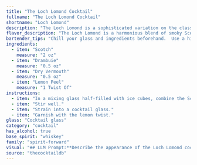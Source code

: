 ```yaml
---
title: "The Loch Lomond Cocktail"
fullname: "The Loch Lomond Cocktail"
shortname: "Loch Lomond"
description: "The Loch Lomond is a sophisticated variation on the classic **Whiskey Sour** family.  Its origins are unclear, but the blend of Scotch, sweet Drambuie, and dry Vermouth likely emerged in the late 19th or early 20th century, reflecting the growing popularity of Scotch whisky cocktails. "
flavor_description: "The Loch Lomond is a harmonious blend of smoky Scotch, sweet and herbal Drambuie, dry vermouth's botanical complexity, and a zesty lemon peel. The result is a balanced, slightly sweet cocktail with a lingering smoky finish. The vermouth adds a dry, slightly bitter note, while the lemon peel provides a refreshing citrus touch. It's a sophisticated and elegant cocktail, perfect for sipping slowly on a chilly evening. "
bartender_tips: "Chill your glass and ingredients beforehand.  Use a high-quality Scotch for the best flavor.  When twisting the lemon peel, express the oils over the drink for a citrusy aroma.  Stir, don't shake, to avoid diluting the cocktail.  Garnish with the lemon peel for a beautiful and aromatic touch.  Remember, a good Loch Lomond is all about balance between the smoky Scotch, sweet Drambuie, and dry Vermouth. "
ingredients:
  - item: "Scotch"
    measure: "2 oz"
  - item: "Drambuie"
    measure: "0.5 oz"
  - item: "Dry Vermouth"
    measure: "0.5 oz"
  - item: "Lemon Peel"
    measure: "1 Twist Of"
instructions:
  - item: "In a mixing glass half-filled with ice cubes, combine the Scotch, Drambuie, and vermouth."
  - item: "Stir well."
  - item: "Strain into a cocktail glass."
  - item: "Garnish with the lemon twist."
glass: "Cocktail glass"
category: "cocktail"
has_alcohol: true
base_spirit: "whiskey"
family: "spirit-forward"
visual: "## LLM Prompt:**Describe the appearance of the Loch Lomond cocktail, made with Scotch, Drambuie, dry vermouth, and a lemon peel garnish. Consider the following aspects:*** **Color:** What is the overall color of the cocktail? Is it a deep amber, a lighter gold, or something else entirely? * **Clarity:** Is the cocktail clear, cloudy, or slightly hazy? * **Texture:** Does it have a smooth, oily, or viscous texture?* **Garnish:**  How does the lemon peel affect the visual appeal? Is it a simple twist, a spiral, or something more elaborate? Is it floating or submerged?* **Glassware:** The cocktail is typically served in a chilled coupe glass. How does the shape of the glass enhance its appearance? **Example:**The Loch Lomond, swirling in a chilled coupe glass, presents a breathtaking spectacle. Its color is a rich, deep amber, reminiscent of the sun setting over the highlands. The liquid itself is surprisingly clear, with a slight oily sheen that catches the light. A spiral of lemon peel, meticulously twisted and carefully placed, adds a touch of citrusy brightness to the overall composition, floating effortlessly on the surface. The entire drink is an embodiment of elegance and sophistication. "
source: "thecocktaildb"
---
```


